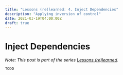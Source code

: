 ```yaml
---
title: "Lessons (re)learned: 4. Inject Dependencies"
description: "Applying inversion of control"
date: 2021-03-19T04:00:00Z
draft: true
---
```


# Inject Dependencies

_Note: This post is part of the series [Lessons (re)learned](lessons-re-learned-0.html)._

`TODO`